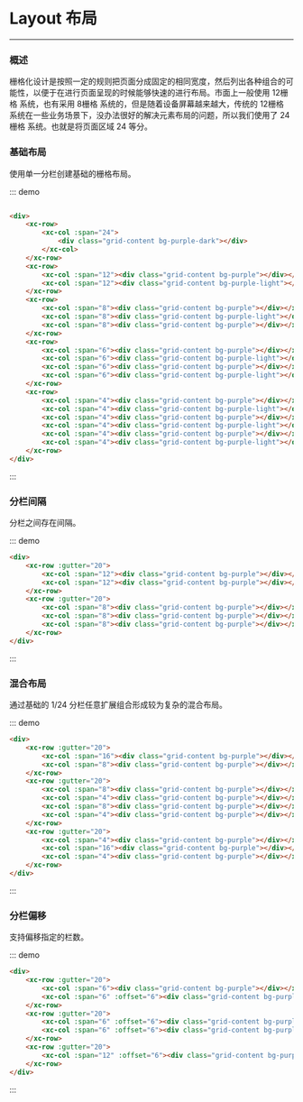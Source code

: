 # Layout 布局

---

### 概述

栅格化设计是按照一定的规则把页面分成固定的相同宽度，然后列出各种组合的可能性，以便于在进行页面呈现的时候能够快速的进行布局。市面上一般使用 12栅格 系统，也有采用 8栅格 系统的，但是随着设备屏幕越来越大，传统的 12栅格 系统在一些业务场景下，没办法很好的解决元素布局的问题，所以我们使用了 24栅格 系统。也就是将页面区域 24 等分。

### 基础布局

使用单一分栏创建基础的栅格布局。

<div class="demo-block">
    <xc-row>
        <xc-col :span="24">
            <div class="grid-content bg-purple-dark"></div>
        </xc-col>
    </xc-row>
    <xc-row>
        <xc-col :span="12"><div class="grid-content bg-purple"></div></xc-col>
        <xc-col :span="12"><div class="grid-content bg-purple-light"></div></xc-col>
    </xc-row>
    <xc-row>
        <xc-col :span="8"><div class="grid-content bg-purple"></div></xc-col>
        <xc-col :span="8"><div class="grid-content bg-purple-light"></div></xc-col>
        <xc-col :span="8"><div class="grid-content bg-purple"></div></xc-col>
    </xc-row>
    <xc-row>
        <xc-col :span="6"><div class="grid-content bg-purple"></div></xc-col>
        <xc-col :span="6"><div class="grid-content bg-purple-light"></div></xc-col>
        <xc-col :span="6"><div class="grid-content bg-purple"></div></xc-col>
        <xc-col :span="6"><div class="grid-content bg-purple-light"></div></xc-col>
    </xc-row>
    <xc-row>
        <xc-col :span="4"><div class="grid-content bg-purple"></div></xc-col>
        <xc-col :span="4"><div class="grid-content bg-purple-light"></div></xc-col>
        <xc-col :span="4"><div class="grid-content bg-purple"></div></xc-col>
        <xc-col :span="4"><div class="grid-content bg-purple-light"></div></xc-col>
        <xc-col :span="4"><div class="grid-content bg-purple"></div></xc-col>
        <xc-col :span="4"><div class="grid-content bg-purple-light"></div></xc-col>
    </xc-row>
</div>

::: demo
```html

<div>
    <xc-row>
        <xc-col :span="24">
            <div class="grid-content bg-purple-dark"></div>
        </xc-col>
    </xc-row>
    <xc-row>
        <xc-col :span="12"><div class="grid-content bg-purple"></div></xc-col>
        <xc-col :span="12"><div class="grid-content bg-purple-light"></div></xc-col>
    </xc-row>
    <xc-row>
        <xc-col :span="8"><div class="grid-content bg-purple"></div></xc-col>
        <xc-col :span="8"><div class="grid-content bg-purple-light"></div></xc-col>
        <xc-col :span="8"><div class="grid-content bg-purple"></div></xc-col>
    </xc-row>
    <xc-row>
        <xc-col :span="6"><div class="grid-content bg-purple"></div></xc-col>
        <xc-col :span="6"><div class="grid-content bg-purple-light"></div></xc-col>
        <xc-col :span="6"><div class="grid-content bg-purple"></div></xc-col>
        <xc-col :span="6"><div class="grid-content bg-purple-light"></div></xc-col>
    </xc-row>
    <xc-row>
        <xc-col :span="4"><div class="grid-content bg-purple"></div></xc-col>
        <xc-col :span="4"><div class="grid-content bg-purple-light"></div></xc-col>
        <xc-col :span="4"><div class="grid-content bg-purple"></div></xc-col>
        <xc-col :span="4"><div class="grid-content bg-purple-light"></div></xc-col>
        <xc-col :span="4"><div class="grid-content bg-purple"></div></xc-col>
        <xc-col :span="4"><div class="grid-content bg-purple-light"></div></xc-col>
    </xc-row>
</div>

```
:::

### 分栏间隔

分栏之间存在间隔。

<div class="demo-block">
    <xc-row :gutter="20">
        <xc-col :span="12"><div class="grid-content bg-purple"></div></xc-col>
        <xc-col :span="12"><div class="grid-content bg-purple"></div></xc-col>
    </xc-row>
    <xc-row :gutter="20">
        <xc-col :span="8"><div class="grid-content bg-purple"></div></xc-col>
        <xc-col :span="8"><div class="grid-content bg-purple"></div></xc-col>
        <xc-col :span="8"><div class="grid-content bg-purple"></div></xc-col>
    </xc-row>
</div>

::: demo
```html
<div>
    <xc-row :gutter="20">
        <xc-col :span="12"><div class="grid-content bg-purple"></div></xc-col>
        <xc-col :span="12"><div class="grid-content bg-purple"></div></xc-col>
    </xc-row>
    <xc-row :gutter="20">
        <xc-col :span="8"><div class="grid-content bg-purple"></div></xc-col>
        <xc-col :span="8"><div class="grid-content bg-purple"></div></xc-col>
        <xc-col :span="8"><div class="grid-content bg-purple"></div></xc-col>
    </xc-row>
</div>
```
:::

### 混合布局

通过基础的 1/24 分栏任意扩展组合形成较为复杂的混合布局。

<div class="demo-block">
     <xc-row :gutter="20">
        <xc-col :span="16"><div class="grid-content bg-purple"></div></xc-col>
        <xc-col :span="8"><div class="grid-content bg-purple"></div></xc-col>
    </xc-row>
    <xc-row :gutter="20">
        <xc-col :span="8"><div class="grid-content bg-purple"></div></xc-col>
        <xc-col :span="4"><div class="grid-content bg-purple"></div></xc-col>
        <xc-col :span="8"><div class="grid-content bg-purple"></div></xc-col>
        <xc-col :span="4"><div class="grid-content bg-purple"></div></xc-col>
    </xc-row>
    <xc-row :gutter="20">
        <xc-col :span="4"><div class="grid-content bg-purple"></div></xc-col>
        <xc-col :span="16"><div class="grid-content bg-purple"></div></xc-col>
        <xc-col :span="4"><div class="grid-content bg-purple"></div></xc-col>
    </xc-row>
</div>

::: demo
```html
<div>
    <xc-row :gutter="20">
        <xc-col :span="16"><div class="grid-content bg-purple"></div></xc-col>
        <xc-col :span="8"><div class="grid-content bg-purple"></div></xc-col>
    </xc-row>
    <xc-row :gutter="20">
        <xc-col :span="8"><div class="grid-content bg-purple"></div></xc-col>
        <xc-col :span="4"><div class="grid-content bg-purple"></div></xc-col>
        <xc-col :span="8"><div class="grid-content bg-purple"></div></xc-col>
        <xc-col :span="4"><div class="grid-content bg-purple"></div></xc-col>
    </xc-row>
    <xc-row :gutter="20">
        <xc-col :span="4"><div class="grid-content bg-purple"></div></xc-col>
        <xc-col :span="16"><div class="grid-content bg-purple"></div></xc-col>
        <xc-col :span="4"><div class="grid-content bg-purple"></div></xc-col>
    </xc-row>
</div>
```
:::

### 分栏偏移

支持偏移指定的栏数。

<div class="demo-block">
    <xc-row :gutter="20">
        <xc-col :span="6"><div class="grid-content bg-purple"></div></xc-col>
        <xc-col :span="6" :offset="6"><div class="grid-content bg-purple"></div></xc-col>
    </xc-row>
    <xc-row :gutter="20">
        <xc-col :span="6" :offset="6"><div class="grid-content bg-purple"></div></xc-col>
        <xc-col :span="6" :offset="6"><div class="grid-content bg-purple"></div></xc-col>
    </xc-row>
    <xc-row :gutter="20">
        <xc-col :span="12" :offset="6"><div class="grid-content bg-purple"></div></xc-col>
    </xc-row>
</div>

::: demo
```html
<div>
    <xc-row :gutter="20">
        <xc-col :span="6"><div class="grid-content bg-purple"></div></xc-col>
        <xc-col :span="6" :offset="6"><div class="grid-content bg-purple"></div></xc-col>
    </xc-row>
    <xc-row :gutter="20">
        <xc-col :span="6" :offset="6"><div class="grid-content bg-purple"></div></xc-col>
        <xc-col :span="6" :offset="6"><div class="grid-content bg-purple"></div></xc-col>
    </xc-row>
    <xc-row :gutter="20">
        <xc-col :span="12" :offset="6"><div class="grid-content bg-purple"></div></xc-col>
    </xc-row>
</div>
```
:::